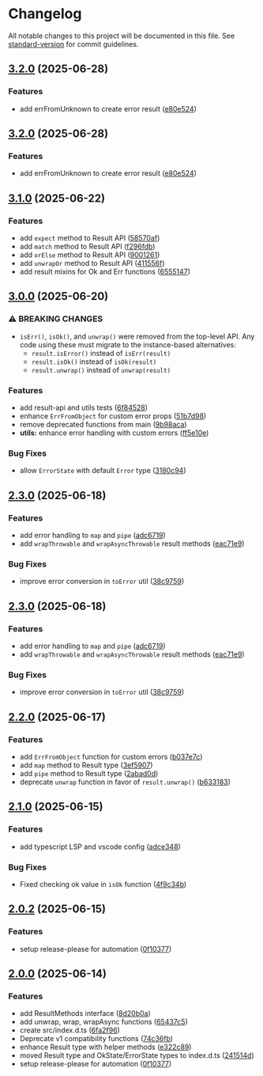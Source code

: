 # Changelog

All notable changes to this project will be documented in this file. See [standard-version](https://github.com/conventional-changelog/standard-version) for commit guidelines.

## [3.2.0](https://github.com/AhmedOsman101/lib-result/compare/v3.1.1...v3.2.0) (2025-06-28)


### Features

* add errFromUnknown to create error result ([e80e524](https://github.com/AhmedOsman101/lib-result/commit/e80e524cb5cba745da5eda4d4a40296c69ae09b3))

## [3.2.0](https://github.com/AhmedOsman101/lib-result/compare/v3.1.1...v3.2.0) (2025-06-28)


### Features

* add errFromUnknown to create error result ([e80e524](https://github.com/AhmedOsman101/lib-result/commit/e80e524cb5cba745da5eda4d4a40296c69ae09b3))

## [3.1.0](https://github.com/AhmedOsman101/lib-result/compare/v3.0.0...v3.1.0) (2025-06-22)

### Features

- add `expect` method to Result API ([58570af](https://github.com/AhmedOsman101/lib-result/commit/58570af878f489300c0010e6e8aa48cf9016d7ed))
- add `match` method to Result API ([f296fdb](https://github.com/AhmedOsman101/lib-result/commit/f296fdb5233ee419c4e341c0362e5543e307b1cc))
- add `orElse` method to Result API ([9001261](https://github.com/AhmedOsman101/lib-result/commit/9001261fd67a48449a06a6311a92c2952c2e674e))
- add `unwrapOr` method to Result API ([411556f](https://github.com/AhmedOsman101/lib-result/commit/411556fa19274767a368788f9c95739f1a017ea3))
- add result mixins for Ok and Err functions ([6555147](https://github.com/AhmedOsman101/lib-result/commit/65551475a0930d68c400f592fdb6bd40cc680b28))

## [3.0.0](https://github.com/AhmedOsman101/lib-result/compare/v2.3.0...v3.0.0) (2025-06-20)

### ⚠ BREAKING CHANGES

- `isErr()`, `isOk()`, and `unwrap()` were removed from the top-level API. Any code using these must migrate to the instance-based alternatives:
  - `result.isError()` instead of `isErr(result)`
  - `result.isOk()` instead of `isOk(result)`
  - `result.unwrap()` instead of `unwrap(result)`

### Features

- add result-api and utils tests ([6f84528](https://github.com/AhmedOsman101/lib-result/commit/6f845286c0cbda247401f6eda659d571cb1a636e))
- enhance `ErrFromObject` for custom error props ([51b7d98](https://github.com/AhmedOsman101/lib-result/commit/51b7d9854dc46e1c89336043fd50e241e6312fd2))
- remove deprecated functions from main ([9b98aca](https://github.com/AhmedOsman101/lib-result/commit/9b98aca5da6d382576b396d6f455d30ac37a28dc))
- **utils:** enhance error handling with custom errors ([ff5e10e](https://github.com/AhmedOsman101/lib-result/commit/ff5e10ee35c6255bf04872e233d698f1ca324b61))

### Bug Fixes

- allow `ErrorState` with default `Error` type ([3180c94](https://github.com/AhmedOsman101/lib-result/commit/3180c94b0b645c3f3028860bda3788bfa1642a16))

## [2.3.0](https://github.com/AhmedOsman101/lib-result/compare/v2.2.0...v2.3.0) (2025-06-18)

### Features

- add error handling to `map` and `pipe` ([adc6719](https://github.com/AhmedOsman101/lib-result/commit/adc6719533fcb7bec14ed8a5029fcca1a6309120))
- add `wrapThrowable` and `wrapAsyncThrowable` result methods ([eac71e9](https://github.com/AhmedOsman101/lib-result/commit/eac71e97df02ca4c4c8b6e6deb5b6ba89fddb8fd))

### Bug Fixes

- improve error conversion in `toError` util ([38c9759](https://github.com/AhmedOsman101/lib-result/commit/38c97594cbb4e921824a62c87807dbbd10e8ca83))

## [2.3.0](https://github.com/AhmedOsman101/lib-result/compare/v2.2.1...v2.3.0) (2025-06-18)

### Features

- add error handling to `map` and `pipe` ([adc6719](https://github.com/AhmedOsman101/lib-result/commit/adc6719533fcb7bec14ed8a5029fcca1a6309120))
- add `wrapThrowable` and `wrapAsyncThrowable` result methods ([eac71e9](https://github.com/AhmedOsman101/lib-result/commit/eac71e97df02ca4c4c8b6e6deb5b6ba89fddb8fd))

### Bug Fixes

- improve error conversion in `toError` util ([38c9759](https://github.com/AhmedOsman101/lib-result/commit/38c97594cbb4e921824a62c87807dbbd10e8ca83))

## [2.2.0](https://github.com/AhmedOsman101/lib-result/compare/v2.1.4...v2.2.0) (2025-06-17)

### Features

- add `ErrFromObject` function for custom errors ([b037e7c](https://github.com/AhmedOsman101/lib-result/commit/b037e7c51b59941dfdab2f4c035cbe257084f39e))
- add `map` method to Result type ([3ef5907](https://github.com/AhmedOsman101/lib-result/commit/3ef59070dc6a3e30b53fce81ebac7b7a519ae567))
- add `pipe` method to Result type ([2abad0d](https://github.com/AhmedOsman101/lib-result/commit/2abad0da24897d5d31974f5e60e038d899c89943))
- deprecate `unwrap` function in favor of `result.unwrap()` ([b633183](https://github.com/AhmedOsman101/lib-result/commit/b6331839ed0c95051a4e557c0e1a1da99c8ce154))

## [2.1.0](https://github.com/AhmedOsman101/lib-result/compare/v2.0.2...v2.1.0) (2025-06-15)

### Features

- add typescript LSP and vscode config ([adce348](https://github.com/AhmedOsman101/lib-result/commit/adce348d1030adbbbaa6ad1787ad18a5d6b7f718))

### Bug Fixes

- Fixed checking ok value in `isOk` function ([4f9c34b](https://github.com/AhmedOsman101/lib-result/commit/4f9c34b5668ac584835bb3f15c57be027814306e))

## [2.0.2](https://github.com/AhmedOsman101/lib-result/compare/v2.0.0...v2.0.2) (2025-06-15)

### Features

- setup release-please for automation ([0f10377](https://github.com/AhmedOsman101/lib-result/commit/0f1037790412d50b064ca119274625a70da33d29))

## [2.0.0](https://github.com/AhmedOsman101/lib-result/compare/v1.0.9...v2.0.0) (2025-06-14)

### Features

- add ResultMethods interface ([8d20b0a](https://github.com/AhmedOsman101/lib-result/commit/8d20b0a0793c161b4f05d2c3fcb6037514ccffa7))
- add unwrap, wrap, wrapAsync functions ([65437c5](https://github.com/AhmedOsman101/lib-result/commit/65437c5890b7648cef2c52933437020f1d2d3fa1))
- create src/index.d.ts ([6fa2f96](https://github.com/AhmedOsman101/lib-result/commit/6fa2f960b585c1b137006f8017334949d4510af5))
- Deprecate v1 compatibility functions ([74c36fb](https://github.com/AhmedOsman101/lib-result/commit/74c36fbb578742233a118039ba5c96f35b2a7cd9))
- enhance Result type with helper methods ([e322c89](https://github.com/AhmedOsman101/lib-result/commit/e322c89fbe21bb9f4b5714109ffc996de57c456e))
- moved Result type and OkState/ErrorState types to index.d.ts ([241514d](https://github.com/AhmedOsman101/lib-result/commit/241514d1773ae5febc1c1d517cef3cc0202d4262))
- setup release-please for automation ([0f10377](https://github.com/AhmedOsman101/lib-result/commit/0f1037790412d50b064ca119274625a70da33d29))
